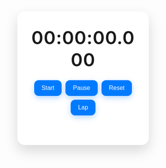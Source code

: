 
<html lang="en">
<head>
  <meta charset="UTF-8"/>
  <meta name="viewport" content="width=device-width, initial-scale=1.0"/>
  <title>Modern Stopwatch</title>
  <style>
    * {
      box-sizing: border-box;
      padding: 0;
      margin: 0;
    }

    body {
      font-family: 'Poppins', sans-serif;
      background: linear-gradient(135deg, #74ebd5, #ACB6E5);
      display: flex;
      justify-content: center;
      align-items: center;
      height: 100vh;
      color: #333;
    }

    .stopwatch {
      background: #fff;
      padding: 40px 30px;
      border-radius: 20px;
      box-shadow: 0 15px 35px rgba(0, 0, 0, 0.15);
      text-align: center;
      width: 350px;
      transition: 0.3s ease;
    }

    .time {
      font-size: 48px;
      font-weight: 600;
      margin-bottom: 25px;
      letter-spacing: 1px;
    }

    .buttons {
      display: flex;
      flex-wrap: wrap;
      justify-content: center;
      gap: 10px;
    }

    .buttons button {
      padding: 12px 20px;
      border: none;
      border-radius: 12px;
      background: #007bff;
      color: #fff;
      font-size: 16px;
      cursor: pointer;
      transition: background 0.3s ease, transform 0.2s;
      box-shadow: 0 5px 15px rgba(0, 123, 255, 0.3);
    }

    .buttons button:hover {
      background: #0056b3;
      transform: translateY(-2px);
    }

    .laps {
      margin-top: 25px;
      max-height: 150px;
      overflow-y: auto;
      text-align: left;
    }

    .laps ul {
      list-style: none;
      padding-left: 0;
    }

    .laps li {
      background: #f1f1f1;
      margin: 6px 0;
      padding: 10px 15px;
      border-radius: 10px;
      font-size: 14px;
      font-weight: 500;
      color: #444;
    }

    /* Scrollbar style */
    .laps ul::-webkit-scrollbar {
      width: 6px;
    }

    .laps ul::-webkit-scrollbar-thumb {
      background: #ccc;
      border-radius: 6px;
    }

    @media (max-width: 400px) {
      .stopwatch {
        width: 90%;
        padding: 30px 20px;
      }

      .time {
        font-size: 40px;
      }

      .buttons button {
        padding: 10px 14px;
        font-size: 14px;
      }
    }
  </style>
</head>
<body>

  <div class="stopwatch">
    <div class="time" id="display">00:00:00.000</div>
    <div class="buttons">
      <button onclick="startStopwatch()">Start</button>
      <button onclick="pauseStopwatch()">Pause</button>
      <button onclick="resetStopwatch()">Reset</button>
      <button onclick="lapTime()">Lap</button>
    </div>
    <div class="laps">
      <ul id="lapList"></ul>
    </div>
  </div>

  <script>
    let startTime, updatedTime, difference, timerInterval;
    let running = false;
    let lapCounter = 1;

    const display = document.getElementById("display");
    const lapList = document.getElementById("lapList");

    function updateDisplay(time) {
      let milliseconds = time % 1000;
      let seconds = Math.floor((time / 1000) % 60);
      let minutes = Math.floor((time / (1000 * 60)) % 60);
      let hours = Math.floor((time / (1000 * 60 * 60)));

      display.textContent =
        `${String(hours).padStart(2, '0')}:` +
        `${String(minutes).padStart(2, '0')}:` +
        `${String(seconds).padStart(2, '0')}.` +
        `${String(milliseconds).padStart(3, '0')}`;
    }

    function startStopwatch() {
      if (!running) {
        startTime = new Date().getTime() - (difference || 0);
        timerInterval = setInterval(() => {
          updatedTime = new Date().getTime();
          difference = updatedTime - startTime;
          updateDisplay(difference);
        }, 10);
        running = true;
      }
    }

    function pauseStopwatch() {
      if (running) {
        clearInterval(timerInterval);
        running = false;
      }
    }

    function resetStopwatch() {
      clearInterval(timerInterval);
      running = false;
      startTime = 0;
      difference = 0;
      updateDisplay(0);
      lapList.innerHTML = "";
      lapCounter = 1;
    }

    function lapTime() {
      if (running) {
        const lapItem = document.createElement("li");
        lapItem.textContent = `Lap ${lapCounter++}: ${display.textContent}`;
        lapList.appendChild(lapItem);
      }
    }
  </script>
</body>
</html>

